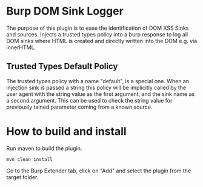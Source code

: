 # Burp DOM Sink Logger
The purpose of this plugin is to ease the identification of DOM XSS Sinks and sources.
Injects a trusted types policy into a burp response to 
log all DOM sinks where HTML is created and directly written into the DOM e.g. via innerHTML.

## Trusted Types Default Policy
The trusted types policy with a name "default", is a special one. 
When an injection sink is passed a string this policy will be implicitly called by the user agent with the string value as the first argument, and the sink name as a second argument.
This can be used to check the string value for previously tained parameter coming from a known source.


# How to build and install

Run maven  to build the plugin.  
    
    mvn clean install 
    
Go to the Burp Extender tab, 
click on "Add" and select the plugin from the target folder.